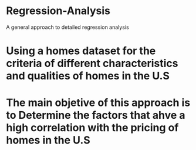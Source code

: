 # Regression-Analysis
A general approach to detailed regression analysis
# Using a homes dataset for the criteria of different characteristics and qualities of homes in the U.S 
# The main objetive of this approach is to Determine the factors that ahve a high correlation with the pricing of homes in the U.S
